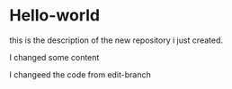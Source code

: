# Hello-world
this is the description of the new repository  i just created.

I changed some content

I changeed the code from edit-branch 
